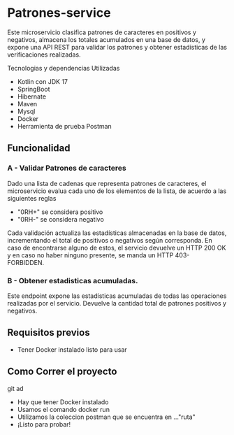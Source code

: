 # Patrones-service

Este microservicio clasifica patrones de caracteres en positivos y negativos, almacena los totales acumulados en una base de datos, y expone una API REST para validar los patrones y obtener estadísticas de las verificaciones realizadas.

Tecnologias y dependencias Utilizadas
- Kotlin con JDK 17
- SpringBoot
- Hibernate
- Maven
- Mysql
- Docker
- Herramienta de prueba Postman

## Funcionalidad

### A - Validar Patrones de caracteres

Dado una lista de cadenas que representa patrones de caracteres, el microservicio evalua cada uno de los elementos de la lista, de acuerdo a las siguientes reglas

- "0RH+" se considera positivo
- "0RH-" se considera negativo

Cada validación actualiza las estadísticas almacenadas en la base de datos, incrementando el total de positivos o negativos según corresponda.
En caso de encontrarse alguno de estos, el servicio devuelve un HTTP 200 OK y en caso no haber ninguno presente, se manda un HTTP 403- FORBIDDEN.

### B - Obtener estadisticas acumuladas.

Este endpoint expone las estadísticas acumuladas de todas las operaciones realizadas por el servicio. Devuelve la cantidad total de patrones positivos y negativos.

## Requisitos previos

- Tener Docker instalado listo para usar 

## Como Correr el proyecto
git ad
- Hay que tener Docker instalado
- Usamos el comando docker run
- Utilizamos la coleccion postman que se encuentra en ..."ruta"
- ¡Listo para probar!


